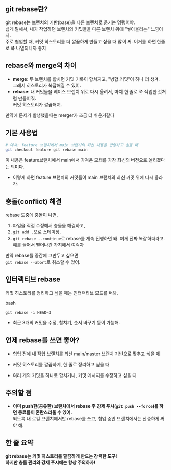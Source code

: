 
## git rebase란?

git rebase는 브랜치의 기반(base)을 다른 브랜치로 옮기는 명령어야.  
쉽게 말해서, 내가 작업하던 브랜치의 커밋들을 다른 브랜치 위에 "쌓아올리는" 느낌이지.  
주로 협업할 때, 커밋 히스토리를 더 깔끔하게 만들고 싶을 때 많이 써.
이거를 하면 한줄로 쭉 나열되니까 좋지

## rebase와 merge의 차이

- **merge**: 두 브랜치를 합치면 커밋 기록이 합쳐지고, "병합 커밋"이 하나 더 생겨.  
    그래서 히스토리가 복잡해질 수 있어.
- **rebase**: 내 커밋들을 베이스 브랜치 위로 다시 올려서, 마치 한 줄로 쭉 작업한 것처럼 만들어줘.  
    커밋 히스토리가 깔끔해져.

만약에 문제가 발생했을때는 merger가 조금 더 쉬운거같다


## 기본 사용법

```sh
# 예시: feature 브랜치에서 main 브랜치의 최신 내용을 반영하고 싶을 때 
git checkout feature git rebase main
```

이 내용은 feature브랜치에서 main에서 가져온 모태를 가장 최신의 버전으로 올리겠다는 의미다.
- 이렇게 하면 feature 브랜치의 커밋들이 main 브랜치의 최신 커밋 위에 다시 올라가.



## 충돌(conflict) 해결

rebase 도중에 충돌이 나면,

1. 파일을 직접 수정해서 충돌을 해결하고,
2. `git add .`으로 스테이징,
3. `git rebase --continue`로 rebase를 계속 진행하면 돼.
	이게 진짜 복잡하더라고. 예를 들어서 뻗어나간 가지에서 여럭자

만약 rebase를 중간에 그만두고 싶으면  
`git rebase --abort`로 취소할 수 있어.

## 인터랙티브 rebase

커밋 히스토리를 정리하고 싶을 때는 인터랙티브 모드를 써봐.

bash

`git rebase -i HEAD~3`

- 최근 3개의 커밋을 수정, 합치기, 순서 바꾸기 등이 가능해.
    

## 언제 rebase를 쓰면 좋아?

- 협업 전에 내 작업 브랜치를 최신 main/master 브랜치 기반으로 맞추고 싶을 때
    
- 커밋 히스토리를 깔끔하게, 한 줄로 정리하고 싶을 때
    
- 여러 개의 커밋을 하나로 합치거나, 커밋 메시지를 수정하고 싶을 때
    

## 주의할 점

- **이미 push한(공유한) 브랜치에서 rebase 후 강제 푸시(`git push --force`)를 하면 동료들이 혼란스러울 수 있어.**  
    되도록 내 로컬 브랜치에서만 rebase를 쓰고, 협업 중인 브랜치에서는 신중하게 써야 해.
    

## 한 줄 요약

**git rebase는 커밋 히스토리를 깔끔하게 만드는 강력한 도구!  
하지만 충돌 관리와 강제 푸시에는 항상 주의하자!**